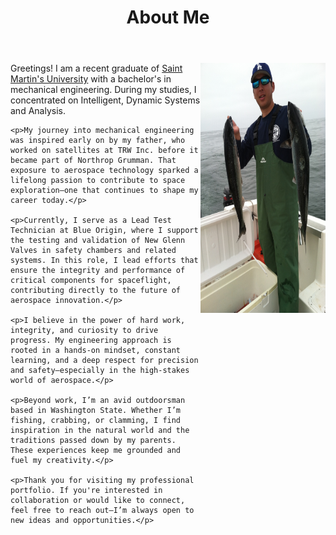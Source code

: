 ﻿---
title: "About Me"
permalink: /about/
header:
    overlay_image: /photos/better header.jpg
    caption: "North Cascades with the Milky Way"
---

<html>
<img src="/photos/IMG_2729.JPG" style="float:right;" width="200" height="400">
<body>
    <p>Greetings! I am a recent graduate of <a href="https://www.stmartin.edu/" target="_blank">Saint Martin's University</a> with a bachelor's 
    in mechanical engineering. During my studies, I concentrated on Intelligent, Dynamic Systems and Analysis.</p>

    <p>My journey into mechanical engineering was inspired early on by my father, who worked on satellites at TRW Inc. before it became part of Northrop Grumman. That exposure to aerospace technology sparked a lifelong passion to contribute to space exploration—one that continues to shape my career today.</p>

    <p>Currently, I serve as a Lead Test Technician at Blue Origin, where I support the testing and validation of New Glenn Valves in safety chambers and related systems. In this role, I lead efforts that ensure the integrity and performance of critical components for spaceflight, contributing directly to the future of aerospace innovation.</p>

    <p>I believe in the power of hard work, integrity, and curiosity to drive progress. My engineering approach is rooted in a hands-on mindset, constant learning, and a deep respect for precision and safety—especially in the high-stakes world of aerospace.</p>

    <p>Beyond work, I’m an avid outdoorsman based in Washington State. Whether I’m fishing, crabbing, or clamming, I find inspiration in the natural world and the traditions passed down by my parents. These experiences keep me grounded and fuel my creativity.</p>

    <p>Thank you for visiting my professional portfolio. If you're interested in collaboration or would like to connect, feel free to reach out—I’m always open to new ideas and opportunities.</p>

</body>
</html>
